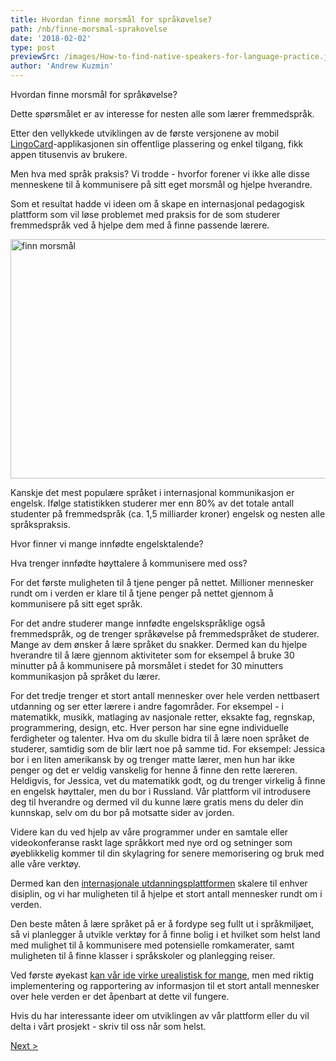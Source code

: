 ```yaml
---
title: Hvordan finne morsmål for språkøvelse?
path: /nb/finne-morsmal-sprakovelse
date: '2018-02-02'
type: post
previewSrc: /images/How-to-find-native-speakers-for-language-practice.jpg
author: 'Andrew Kuzmin'
---
```


Hvordan finne morsmål for språkøvelse?

Dette spørsmålet er av interesse for nesten alle som lærer fremmedspråk.

Etter den vellykkede utviklingen av de første versjonene av mobil <a href="https://lingocard.com">LingoCard</a>-applikasjonen sin offentlige plassering og enkel tilgang, fikk appen titusenvis av brukere.

Men hva med språk praksis? Vi trodde - hvorfor forener vi ikke alle disse menneskene til å kommunisere på sitt eget morsmål og hjelpe hverandre.

Som et resultat hadde vi ideen om å skape en internasjonal pedagogisk plattform som vil løse problemet med praksis for de som studerer fremmedspråk ved å hjelpe dem med å finne passende lærere.

<img class="aligncenter wp-image-78 size-full" src="../images/platform/social-network.jpg" alt="finn morsmål" width="628" height="383" />

Kanskje det mest populære språket i internasjonal kommunikasjon er engelsk. Ifølge statistikken studerer mer enn 80% av det totale antall studenter på fremmedspråk (ca. 1,5 milliarder kroner) engelsk og nesten alle språkspraksis.

Hvor finner vi mange innfødte engelsktalende?

Hva trenger innfødte høyttalere å kommunisere med oss?

For det første muligheten til å tjene penger på nettet. Millioner mennesker rundt om i verden er klare til å tjene penger på nettet gjennom å kommunisere på sitt eget språk.

For det andre studerer mange innfødte engelskspråklige også fremmedspråk, og de trenger språkøvelse på fremmedspråket de studerer. Mange av dem ønsker å lære språket du snakker. Dermed kan du hjelpe hverandre til å lære gjennom aktiviteter som for eksempel å bruke 30 minutter på å kommunisere på morsmålet i stedet for 30 minutters kommunikasjon på språket du lærer.

For det tredje trenger et stort antall mennesker over hele verden nettbasert utdanning og ser etter lærere i andre fagområder. For eksempel - i matematikk, musikk, matlaging av nasjonale retter, eksakte fag, regnskap, programmering, design, etc. Hver person har sine egne individuelle ferdigheter og talenter. Hva om du skulle bidra til å lære noen språket de studerer, samtidig som de blir lært noe på samme tid. For eksempel: Jessica bor i en liten amerikansk by og trenger matte lærer, men hun har ikke penger og det er veldig vanskelig for henne å finne den rette læreren. Heldigvis, for Jessica, vet du matematikk godt, og du trenger virkelig å finne en engelsk høyttaler, men du bor i Russland. Vår plattform vil introdusere deg til hverandre og dermed vil du kunne lære gratis mens du deler din kunnskap, selv om du bor på motsatte sider av jorden.

Videre kan du ved hjelp av våre programmer under en samtale eller videokonferanse raskt lage språkkort med nye ord og setninger som øyeblikkelig kommer til din skylagring for senere memorisering og bruk med alle våre verktøy.

Dermed kan den <a href="https://lingocard.com">internasjonale utdanningsplattformen</a> skalere til enhver disiplin, og vi har muligheten til å hjelpe et stort antall mennesker rundt om i verden.

Den beste måten å lære språket på er å fordype seg fullt ut i språkmiljøet, så vi planlegger å utvikle verktøy for å finne bolig i et hvilket som helst land med mulighet til å kommunisere med potensielle romkamerater, samt muligheten til å finne klasser i språkskoler og planlegging reiser.

Ved første øyekast <a href="/nb/?lang=nb">kan vår ide virke urealistisk for mange</a>, men med riktig implementering og rapportering av informasjon til et stort antall mennesker over hele verden er det åpenbart at dette vil fungere.

Hvis du har interessante ideer om utviklingen av vår plattform eller du vil delta i vårt prosjekt - skriv til oss når som helst.

<a href="/nb/hvordan-laere-engelsk-raskt">Next ></a>
